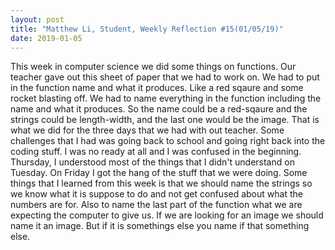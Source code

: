 ```yaml
---
layout: post
title: "Matthew Li, Student, Weekly Reflection #15(01/05/19)"
date: 2019-01-05
---
```

This week in computer science we did some things on functions. Our teacher gave out this sheet of paper that we had to work on. We had to put in the function name and what it produces. Like a red sqaure and some rocket blasting off. We had to name everything in the function including the name and what it produces. So the name could be a red-sqaure and the strings could be length-width, and the last one would be the image. That is what we did for the three days that we had with out teacher. Some challenges that I had was going back to school and going right back into the coding stuff. I was no ready at all and I was confused in the beginning. Thursday, I understood most of the things that I didn't understand on Tuesday. On Friday I got the hang of the stuff that we were doing. Some things that I learned from this week is that we should name the strings so we know what it is suppose to do and not get confused about what the numbers are for. Also to name the last part of the function what we are expecting the computer to give us. If we are looking for an image we should name it an image. But if it is somethings else you name if that something else.
